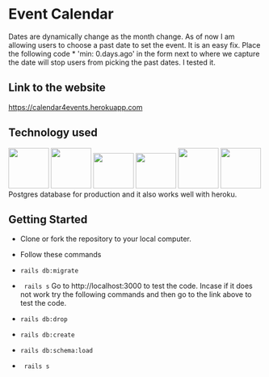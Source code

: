 # Event Calendar
Dates are dynamically change as the month change. As of now I am allowing users to choose a past date to set the event. It is an easy fix. Place the following code * 'min: 0.days.ago' in the form next to where we capture the date will stop users from picking the past dates. I tested it.

## Link to the website
https://calendar4events.herokuapp.com

## Technology used

<img src="http://www.asti.co.in/wp-content/uploads/2017/01/html_icon.png" height="80px"  width="80px"> <img src="http://icons.iconarchive.com/icons/graphics-vibe/developer/256/css-icon.png" height="80px"  width="80px"> <img src="https://bilalamjad.net/wp-content/uploads/2015/07/bs.png" height="70px"  width="80px"> <img src="http://www.agiratech.com/wp-content/uploads/2017/09/Image-3.jpg" height="70px" width="80px"> <img src="https://images.g2crowd.com/uploads/product/image/social_landscape/social_landscape_1489695931/postgresql.png"  height="80px" width="80px"> <img src="https://upload.wikimedia.org/wikipedia/commons/thumb/3/38/SQLite370.svg/1280px-SQLite370.svg.png"  height="80px" width="80px">
Postgres database for production and it also works well with heroku.

## Getting Started
* Clone or fork the repository to your local computer.
* Follow these commands
* `rails db:migrate`
* ` rails s`
Go to http://localhost:3000 to test the code.
Incase if it does not work try the following commands and then go to the link above to test the code.

* `rails db:drop`
* `rails db:create`
* `rails db:schema:load`
* ` rails s`


